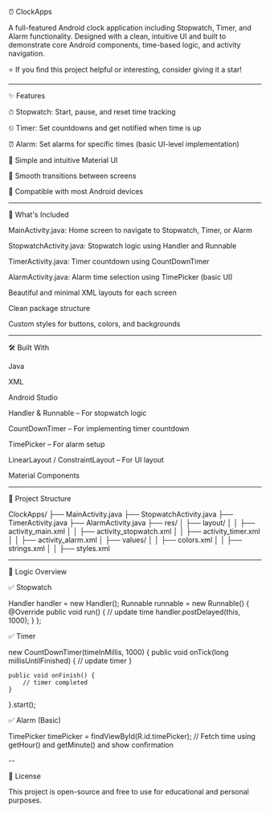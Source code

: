 ⏰ ClockApps

A full-featured Android clock application including Stopwatch, Timer, and Alarm functionality. Designed with a clean, intuitive UI and built to demonstrate core Android components, time-based logic, and activity navigation.

⭐ If you find this project helpful or interesting, consider giving it a star!


---

✨ Features

⏱ Stopwatch: Start, pause, and reset time tracking

⏲ Timer: Set countdowns and get notified when time is up

⏰ Alarm: Set alarms for specific times (basic UI-level implementation)

🎨 Simple and intuitive Material UI

🔄 Smooth transitions between screens

📱 Compatible with most Android devices



---

🚀 What's Included

MainActivity.java: Home screen to navigate to Stopwatch, Timer, or Alarm

StopwatchActivity.java: Stopwatch logic using Handler and Runnable

TimerActivity.java: Timer countdown using CountDownTimer

AlarmActivity.java: Alarm time selection using TimePicker (basic UI)

Beautiful and minimal XML layouts for each screen

Clean package structure

Custom styles for buttons, colors, and backgrounds



---

🛠 Built With

Java

XML

Android Studio

Handler & Runnable – For stopwatch logic

CountDownTimer – For implementing timer countdown

TimePicker – For alarm setup

LinearLayout / ConstraintLayout – For UI layout

Material Components



---

📂 Project Structure

ClockApps/
├── MainActivity.java
├── StopwatchActivity.java
├── TimerActivity.java
├── AlarmActivity.java
├── res/
│   ├── layout/
│   │   ├── activity_main.xml
│   │   ├── activity_stopwatch.xml
│   │   ├── activity_timer.xml
│   │   ├── activity_alarm.xml
│   ├── values/
│   │   ├── colors.xml
│   │   ├── strings.xml
│   │   ├── styles.xml


---

🔧 Logic Overview

✅ Stopwatch

Handler handler = new Handler();
Runnable runnable = new Runnable() {
    @Override
    public void run() {
        // update time
        handler.postDelayed(this, 1000);
    }
};

✅ Timer

new CountDownTimer(timeInMillis, 1000) {
    public void onTick(long millisUntilFinished) {
        // update timer
    }

    public void onFinish() {
        // timer completed
    }
}.start();

✅ Alarm (Basic)

TimePicker timePicker = findViewById(R.id.timePicker);
// Fetch time using getHour() and getMinute() and show confirmation


--


📄 License

This project is open-source and free to use for educational and personal purposes.
